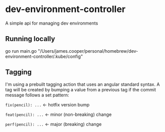 # dev-environment-controller
A simple api for managing dev environments

## Running locally
go run main.go "/Users/james.cooper/personal/homebrew/dev-environment-controller/.kube/config"

## Tagging
I'm using a prebuilt tagging action that uses an angular standard syntax. A tag will be created by bumping a value from a previous tag if the commit message follows a set pattern:

`fix(pencil): ...` <- hotfix version bump

`feat(pencil): ...` <- minor (non-breaking) change

`perf(pencil): ...` <- major (breaking) change

